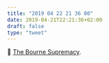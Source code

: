 ```yaml
---
title: "2019 04 22 21 36 00"
date: 2019-04-21T22:21:36+02:00
draft: false
type: "tweet"
---
```

&#127909; [The Bourne Supremacy](https://en.wikipedia.org/wiki/The_Bourne_Supremacy_(film)).

